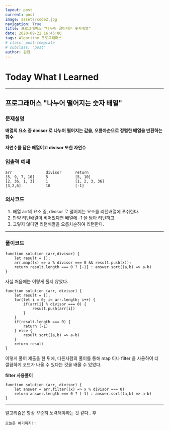 ```yaml
---
layout: post
current: post
image: assets/code2.jpg
navigation: True
title: 프로그래머스 "나누어 떨어지는 숫자배열"
date: 2020-09-22 16:45:00
tags: Algorithm 프로그래머스
# class: post-template
# subclass: "post"
author: 김현
---
```


# Today What I Learned

<hr>

## 프로그래머스 "나누어 떨어지는 숫자 배열"

### 문제설명

**배열의 요소 중 divisor 로 나누어 떨어지는 값을, 오름차순으로 정렬한 배열을 반환하는 함수**

**자연수를 담은 배열이고 divisor 또한 자연수**

### 입출력 예제

```
arr	              divisor      return
[5, 9, 7, 10]     5	           [5, 10]
[2, 36, 1, 3]	  1	           [1, 2, 3, 36]
[3,2,6]	          10	       [-1]
```

### 의사코드

1. 배열 arr의 요소 중, divisor 로 떨어지는 요소를 리턴배열에 푸쉬한다.
2. 만약 리턴배열이 비어있다면 배열에 -1 을 담아 리턴하고.
3. 그렇지 않다면 리턴배열을 오름차순하여 리턴한다.

<hr>

### 풀이코드

```
function solution (arr,divisor) {
    let result = [];
    arr.map((x) => x % divisor === 0 && result.push(x));
    return result.length === 0 ? [-1] : answer.sort((a,b) => a-b)
}
```

사실 처음에는 이렇게 풀지 않았다.

```
function solution (arr, divisor) {
    let result = [];
    for(let i = 0; i< arr.length; i++) {
        if(arr[i] % divisor === 0) {
            result.push(arr[i])
        }
    }
    if(result.length === 0) {
        return [-1]
    } else {
        result.sort((a,b) => a-b)
    }
    return result
}
```

이렇게 풀어 제출을 한 뒤에, 다른사람의 풀이를 통해 map 이나 filter 을 사용하여 더 깔끔하게 코드가 나올 수 있다는 것을 배울 수 있었다.

**filter 사용풀이**

```
function solution (arr, divisor) {
    let answer = arr.filter((x) => x % divisor === 0)
    return answer.length === 0 ? [-1] : answer.sort((a,b) => a-b)
}
```

<hr>

알고리즘은 항상 꾸준히 노력해야하는 것 같다.. 후

<code>오늘은 여기까지!!</code>

